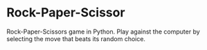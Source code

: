 # Rock-Paper-Scissor

Rock-Paper-Scissors game in Python. Play against the computer by selecting the move that beats its random choice.

